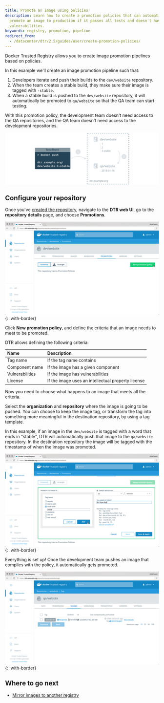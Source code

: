 ```yaml
---
title: Promote an image using policies
description: Learn how to create a promotion policies that can automatically
  promote an image to production if it passes all tests and doesn't have
  vulnerabilities.
keywords: registry, promotion, pipeline
redirect_from:
  - /datacenter/dtr/2.5/guides/user/create-promotion-policies/
---
```


Docker Trusted Registry allows you to create image promotion pipelines based on
policies.

In this example we'll create an image promotion pipeline such that:

1. Developers iterate and push their builds to the `dev/website` repository.
2. When the team creates a stable build, they make sure their image is tagged
with `-stable`.
3. When a stable build is pushed to the `dev/website` repository, it will
automatically be promoted to `qa/website` so that the QA team can start testing.

With this promotion policy, the development team doesn't need access to the
QA repositories, and the QA team doesn't need access to the development
repositories.

![promotion example](../../images/internal-promotion-1.svg)

## Configure your repository

Once you've [created the repository](../manage-images/index.md), navigate to
the **DTR web UI**, go to the **repository details** page, and choose
**Promotions**.

![repository policies](../../images/internal-promotion-2.png){: .with-border}

Click **New promotion policy**, and define the criteria that an image needs
to meet to be promoted.

DTR allows defining the following criteria:

| Name            | Description                                        |
|:----------------|:---------------------------------------------------|
| Tag name        | If the tag name contains                           |
| Component name  | If the image has a given component                 |
| Vulnerabilities | If the image has vulnerabilities                   |
| License         | If the image uses an intellectual property license |

Now you need to choose what happens to an image that meets all the criteria.

Select the **organization** and **repository** where the image is going to be
pushed. You can choose to keep the image tag, or transform the tag into
something more meaningful in the destination repository, by using a tag template.

In this example, if an image in the `dev/website` is tagged with a word that
ends in "stable", DTR will automatically push that image to the `qa/website`
repository. In the destination repository the image will be tagged with the
timestamp of when the image was promoted.

![repository with policies](../../images/internal-promotion-3.png){: .with-border}

Everything is set up! Once the development team pushes an image that complies
with the policy, it automatically gets promoted.

![tag promoted](../../images/internal-promotion-4.png){: .with-border}

## Where to go next

* [Mirror images to another registry](push-mirror.md)

